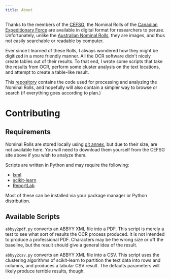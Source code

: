 ```yaml
---
title: About
---
```


Thanks to the members of the [CEFSG](http://cefresearch.ca/), the Nominal
Rolls of the [Canadian Expeditionary
Force](http://en.wikipedia.org/wiki/Canadian_Expeditionary_Force) are
available in digital format for researchers to peruse. Unfortunately, unlike
the [Australian Nominal
Rolls](http://www.awm.gov.au/people/roll-search/nominal_rolls/first_world_war/),
they are images, and thus not easily searchable or readable by computer.

Ever since I learned of these Rolls, I always wondered how they might be
digitized in a more friendly manner. All the OCR software didn't nicely create
tables out of their results. To that end, I wrote some scripts that take the
results from OCR, perform some cluster analysis on the text locations, and
attempt to create a table-like result.

This [repository](https://github.com/QuLogic/cef-nominal-rolls) contains the
code used for processing and analyzing the Nominal Rolls, and hopefully will
also contain a simpler way to browse or search (if everything goes according
to plan.)

# Contributing

## Requirements

Nominal Rolls are stored locally using [git
annex](https://git-annex.branchable.com/), but due to their size, are not
available here. You will need to download them yourself from the CEFSG site
above if you wish to analyze them.

Scripts are written in Python and may require the following:
  * [lxml](http://lxml.de/)
  * [scikit-learn](http://scikit-learn.org/)
  * [ReportLab](http://www.reportlab.com/opensource/)

Most of these can be installed via your package manager or Python distribution.

## Available Scripts

`abbyy2pdf.py` converts an ABBYY XML file into a PDF. This script is merely a
test to see what sort of results the OCR process produced. It is not intended
to produce a professional PDF. Characters may be the wrong size or off the
baseline, but the result should give a general idea of the result.

`abbyy2csv.py` converts an ABBYY XML file into a CSV. This script uses the
clustering algorithms of scikit-learn to partition the text data into rows and
columns, and produces a tabular CSV result. The defaults parameters will
likely produce terrible results, though.
